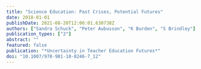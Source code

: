```yaml
---
title: "Science Education: Past Crises, Potential Futures"
date: 2018-01-01
publishDate: 2021-08-20T12:06:01.630738Z
authors: ["Sandra Schuck", "Peter Aubusson", "K Burden", "S Brindley"]
publication_types: ["2"]
abstract: ""
featured: false
publication: "*Uncertainty in Teacher Education Futures*"
doi: "10.1007/978-981-10-8246-7_12"
---
```


